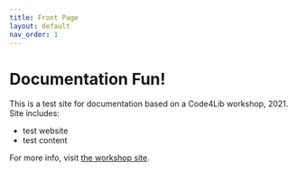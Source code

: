 ```yaml
---
title: Front Page
layout: default
nav_order: 1
---
```


# Documentation Fun!
This is a test site for documentation based on a Code4Lib workshop, 2021. Site includes:
* test website
* test content

For more info, visit [the workshop site](https://whova.com/portal/webapp/codel_202103/Agenda/1440257).

